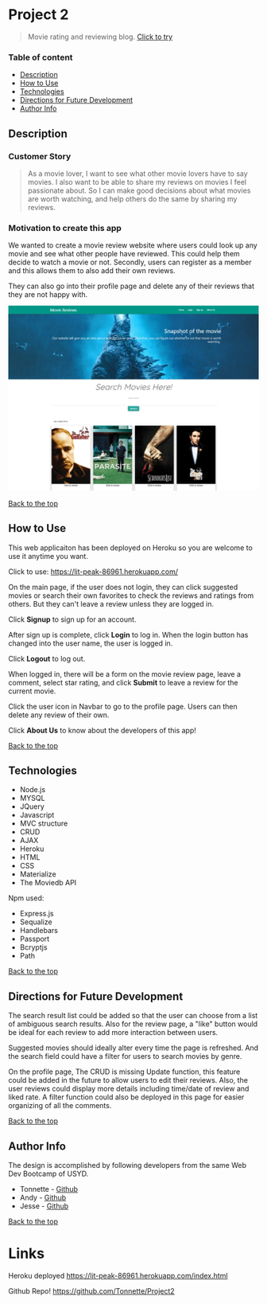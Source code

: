 
# Project 2

>Movie rating and reviewing blog.
[Click to try](https://lit-peak-86961.herokuapp.com/)


### Table of content

- [Description](##Description)
- [How to Use](##How-to-Use)
- [Technologies](##Technologies)
- [Directions for Future Development](##Directions-for-Future-Development)
- [Author Info](##Author-Info)



## Description

### Customer Story
>As a movie lover, I want to see what other movie lovers have to say movies.
I also want to be able to share my reviews on movies I feel passionate about.
So I can make good decisions about what movies are worth watching,
and help others do the same by sharing my reviews.


### Motivation to create this app
We wanted to create a movie review website where users could look up any movie and see what other people have reviewed. This could help them decide to watch a movie or not.
Secondly, users can register as a member and this allows them to also add their own reviews. 

They can also go into their profile page and delete any of their reviews that they are not happy with.

![MovieReview homepage](assets/img/homepage.png)


[Back to the top](#Project-2)



## How to Use

This web applicaiton has been deployed on Heroku so you are welcome to use it anytime you want.

Click to use: https://lit-peak-86961.herokuapp.com/

On the main page, if the user does not login, they can click suggested movies or search their own favorites to check the reviews and ratings from others. But they can't leave a review unless they are logged in.

Click **Signup** to sign up for an account. 

After sign up is complete, click **Login** to log in. When the login button has changed into the user name, the user is logged in. 

Click **Logout** to log out.

When logged in, there will be a form on the movie review page, leave a comment, select star rating, and click **Submit** to leave a review for the current movie.

Click the user icon in Navbar to go to the profile page. Users can then delete any review of their own.

Click **About Us** to know about the developers of this app!

[Back to the top](#Project-2)



## Technologies

- Node.js
- MYSQL
- JQuery
- Javascript
- MVC structure
- CRUD
- AJAX
- Heroku
- HTML
- CSS
- Materialize
- The Moviedb API 

Npm used:

- Express.js
- Sequalize
- Handlebars
- Passport
- Bcryptjs
- Path

[Back to the top](#Project-2)



## Directions for Future Development

The search result list could be added so that the user can choose from a list of ambiguous search results. Also for the review page, a "like" button would be ideal for each review to add more interaction between users.

Suggested movies should ideally alter every time the page is refreshed. And the search field could have a filter for users to search movies by genre.

On the profile page, The CRUD is missing Update function, this feature could be added in the future to allow users to edit their reviews. Also, the user reviews could display more details including time/date of review and liked rate. A filter function could also be deployed in this page for easier organizing of all the comments.


[Back to the top](#Project-2)



## Author Info

The design is accomplished by following developers from the same Web Dev Bootcamp of USYD.

- Tonnette - [Github](https://github.com/Tonnette)
- Andy - [Github](https://github.com/AndyYuan-Oni)
- Jesse - [Github](https://github.com/mjg1)

[Back to the top](#Project-2)

# Links
Heroku deployed
https://lit-peak-86961.herokuapp.com/index.html

Github Repo!
https://github.com/Tonnette/Project2


